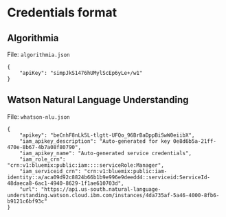 # Credentials format

## Algorithmia

File: `algorithmia.json`

```
{
    "apiKey": "simpJkS1476hUMylScEp6yLe+/w1" 
}
```

## Watson Natural Language Understanding

File: `whatson-nlu.json`

```
{
    "apikey": "beCnhF8nLk5L-tlgtt-UFQo_96BrBaDppBiSwW0eiibX",
    "iam_apikey_description": "Auto-generated for key 0e8d6b5a-21ff-470e-8b67-4b7a08f80790",
    "iam_apikey_name": "Auto-generated service credentials",
    "iam_role_crn": "crn:v1:bluemix:public:iam::::serviceRole:Manager",
    "iam_serviceid_crn": "crn:v1:bluemix:public:iam-identity::a/aca09d92c8824b66b1b9e996e9deedd4::serviceid:ServiceId-48daeca8-6ac1-4940-8629-1f1ae610703d",
    "url": "https://api.us-south.natural-language-understanding.watson.cloud.ibm.com/instances/4da735af-5a46-4000-8fb6-b9121c6bf93c"
}
```